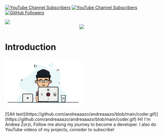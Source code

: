 [![YouTube Channel Subscribers][Youtube-Channel-Subscribers]][YouTube-url]
[![YouTube Channel Subscribers][Youtube-Channel-Views]][YouTube-url]
[![GitHub Followers][GitHub.com]][GitHub-url]

<p align="center">
  <img src="https://github-readme-stats.vercel.app/api?username=andreaaazo&show_icons=true&bg_color=1d1b1b&title_color=e41b39&icon_color=e41b39&hide_border=true&text_color=f9f9fa" style="align-self: center; display: flex"/>
  <img src="https://github-readme-stats.vercel.app/api/top-langs/?username=andreaaazo&show_icons=true&bg_color=1d1b1b&title_color=e41b39&icon_color=e41b39&hide_border=true&text_color=f9f9fa&langs_count=8&card_width=450&layout=compact"/>
</p>

# Introduction
<p>
  <img src="https://github.com/andreaaazo/andreaaazo/blob/main/coder.gif" style="width: 50%"/>
</p>
[![Alt text](https://github.com/andreaaazo/andreaaazo/blob/main/coder.gif)](https://github.com/andreaaazo/andreaaazo/blob/main/coder.gif)
Hi! I'm Andrea Zorzi,  
Follow me along my journey to become a developer.  
I also do YouTube videos of my projects, consider to subscribe!


[YouTube-Channel-Subscribers]: https://img.shields.io/youtube/channel/subscribers/UCAMPX_yvXMXMidga9hTYyAQ?style=for-the-badge&logo=youtube
[YouTube-url]: https://www.youtube.com/channel/UCAMPX_yvXMXMidga9hTYyAQ
[GitHub.com]: https://img.shields.io/github/followers/andreaaazo?style=for-the-badge&logo=github
[GitHub-url]: https://github.com/andreaaazo/
[YouTube-Channel-Views]: https://img.shields.io/youtube/channel/views/UCAMPX_yvXMXMidga9hTYyAQ?style=for-the-badge&logo=youtube
